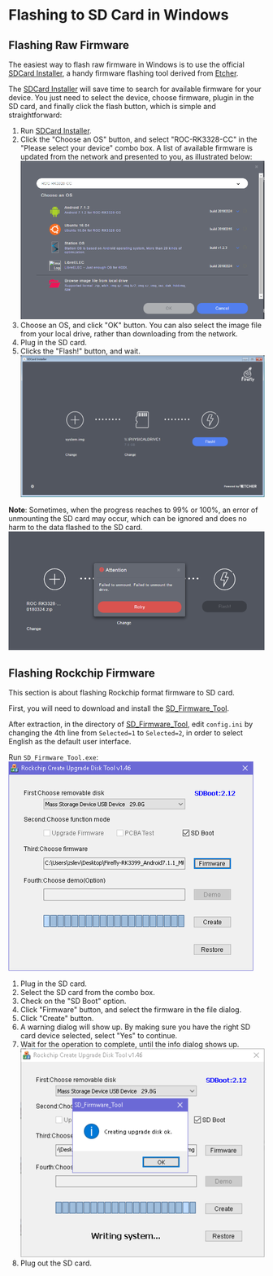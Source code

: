 # Flashing to SD Card in Windows

## Flashing Raw Firmware

The easiest way to flash raw firmware in Windows is to use the official [SDCard Installer], a handy firmware flashing tool derived from [Etcher].

The [SDCard Installer] will save time to search for available firmware for your device. You just need to select the device, choose firmware, plugin in the SD card, and finally click the flash button, which is simple and straightforward:

1. Run [SDCard Installer].
2. Click the "Choose an OS" button, and select "ROC-RK3328-CC" in the "Please select your device" combo box. A list of available firmware is updated from the network and presented to you, as illustrated below:
![](img/started_sdcard-installer.png)
4. Choose an OS, and click "OK" button. You can also select the image file from your local drive, rather than downloading from the network.
5. Plug in the SD card.
6. Clicks the "Flash!" button, and wait.
![](img/started_sdcard-installer_flashing.png)

**Note**: Sometimes, when the progress reaches to 99% or 100%, an error of unmounting the SD card may occur, which can be ignored and does no harm to the data flashed to the SD card.
![](img/started_sdcard-installer_umount_fail.png)
 
## Flashing Rockchip Firmware

This section is about flashing Rockchip format firmware to SD card.

First, you will need to download and install the [SD_Firmware_Tool].

After extraction, in the directory of [SD_Firmware_Tool], edit `config.ini` by changing the 4th line from `Selected=1` to `Selected=2`, in order to select English as the default user interface.

Run `SD_Firmware_Tool.exe`:
![](img/started_sdfirmwaretool.png)

1. Plug in the SD card.
2. Select the SD card from the combo box.
3. Check on the "SD Boot" option.
4. Click "Firmware" button, and select the firmware in the file dialog.  
5. Click "Create" button.
6. A warning dialog will show up. By making sure you have the right SD card device selected, select "Yes" to continue.
7. Wait for the operation to complete, until the info dialog shows up.
![](img/started_sdfirmwaretool_done.png)
8. Plug out the SD card.

[Etcher]: https://etcher.io
[SD_Firmware_Tool]: https://pan.baidu.com/s/1migPY1U#list/path=%2FPublic%2FDevBoard%2FROC-RK3328-CC%2FTools%2FSD_Firmware_Tool&parentPath=%2FPublic%2FDevBoard%2FROC-RK3328-CC
[AndroidTool]: https://pan.baidu.com/s/1migPY1U#list/path=%2FPublic%2FDevBoard%2FROC-RK3328-CC%2FTools%2FAndroidTool&parentPath=%2FPublic%2FDevBoard%2FROC-RK3328-CC
[SDCard Installer]: http://www.t-firefly.com/share/index/index/id/acd8e1e37176fba5bf61fb7bf4503998.html
[DriverAssistant]: https://pan.baidu.com/s/1migPY1U#list/path=%2FPublic%2FDevBoard%2FROC-RK3328-CC%2FTools%2FRKTools%2Fwindows&parentPath=%2FPublic%2FDevBoard%2FROC-RK3328-CC
